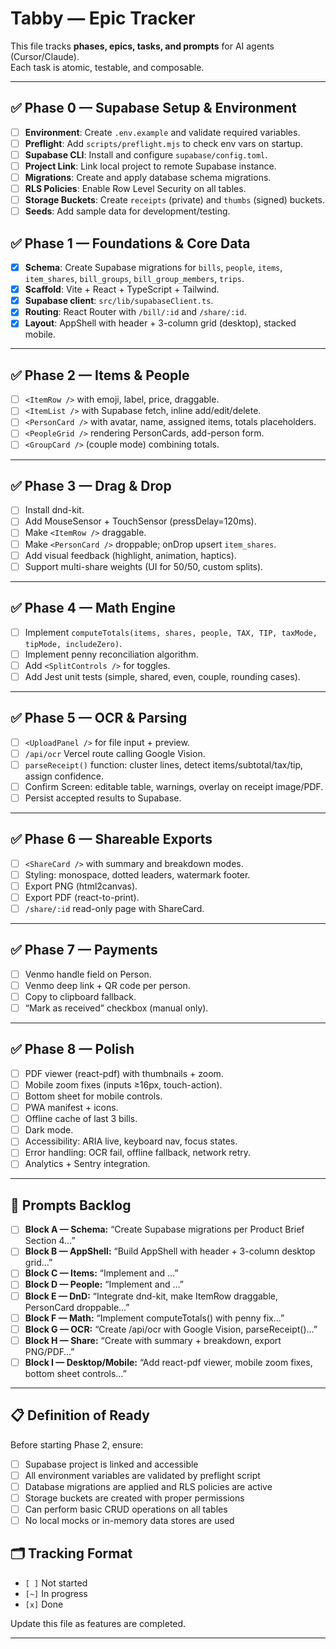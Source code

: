 # Tabby — Epic Tracker

This file tracks **phases, epics, tasks, and prompts** for AI agents (Cursor/Claude).  
Each task is atomic, testable, and composable.

---

## ✅ Phase 0 — Supabase Setup & Environment
- [ ] **Environment**: Create `.env.example` and validate required variables.
- [ ] **Preflight**: Add `scripts/preflight.mjs` to check env vars on startup.
- [ ] **Supabase CLI**: Install and configure `supabase/config.toml`.
- [ ] **Project Link**: Link local project to remote Supabase instance.
- [ ] **Migrations**: Create and apply database schema migrations.
- [ ] **RLS Policies**: Enable Row Level Security on all tables.
- [ ] **Storage Buckets**: Create `receipts` (private) and `thumbs` (signed) buckets.
- [ ] **Seeds**: Add sample data for development/testing.

## ✅ Phase 1 — Foundations & Core Data
- [x] **Schema**: Create Supabase migrations for `bills`, `people`, `items`, `item_shares`, `bill_groups`, `bill_group_members`, `trips`.
- [x] **Scaffold**: Vite + React + TypeScript + Tailwind.
- [x] **Supabase client**: `src/lib/supabaseClient.ts`.
- [x] **Routing**: React Router with `/bill/:id` and `/share/:id`.
- [x] **Layout**: AppShell with header + 3-column grid (desktop), stacked mobile.

---

## ✅ Phase 2 — Items & People
- [ ] `<ItemRow />` with emoji, label, price, draggable.
- [ ] `<ItemList />` with Supabase fetch, inline add/edit/delete.
- [ ] `<PersonCard />` with avatar, name, assigned items, totals placeholders.
- [ ] `<PeopleGrid />` rendering PersonCards, add-person form.
- [ ] `<GroupCard />` (couple mode) combining totals.

---

## ✅ Phase 3 — Drag & Drop
- [ ] Install dnd-kit.
- [ ] Add MouseSensor + TouchSensor (pressDelay=120ms).
- [ ] Make `<ItemRow />` draggable.
- [ ] Make `<PersonCard />` droppable; onDrop upsert `item_shares`.
- [ ] Add visual feedback (highlight, animation, haptics).
- [ ] Support multi-share weights (UI for 50/50, custom splits).

---

## ✅ Phase 4 — Math Engine
- [ ] Implement `computeTotals(items, shares, people, TAX, TIP, taxMode, tipMode, includeZero)`.
- [ ] Implement penny reconciliation algorithm.
- [ ] Add `<SplitControls />` for toggles.
- [ ] Add Jest unit tests (simple, shared, even, couple, rounding cases).

---

## ✅ Phase 5 — OCR & Parsing
- [ ] `<UploadPanel />` for file input + preview.
- [ ] `/api/ocr` Vercel route calling Google Vision.
- [ ] `parseReceipt()` function: cluster lines, detect items/subtotal/tax/tip, assign confidence.
- [ ] Confirm Screen: editable table, warnings, overlay on receipt image/PDF.
- [ ] Persist accepted results to Supabase.

---

## ✅ Phase 6 — Shareable Exports
- [ ] `<ShareCard />` with summary and breakdown modes.
- [ ] Styling: monospace, dotted leaders, watermark footer.
- [ ] Export PNG (html2canvas).
- [ ] Export PDF (react-to-print).
- [ ] `/share/:id` read-only page with ShareCard.

---

## ✅ Phase 7 — Payments
- [ ] Venmo handle field on Person.
- [ ] Venmo deep link + QR code per person.
- [ ] Copy to clipboard fallback.
- [ ] “Mark as received” checkbox (manual only).

---

## ✅ Phase 8 — Polish
- [ ] PDF viewer (react-pdf) with thumbnails + zoom.
- [ ] Mobile zoom fixes (inputs ≥16px, touch-action).
- [ ] Bottom sheet for mobile controls.
- [ ] PWA manifest + icons.
- [ ] Offline cache of last 3 bills.
- [ ] Dark mode.
- [ ] Accessibility: ARIA live, keyboard nav, focus states.
- [ ] Error handling: OCR fail, offline fallback, network retry.
- [ ] Analytics + Sentry integration.

---

## 📌 Prompts Backlog
- [ ] **Block A — Schema:** “Create Supabase migrations per Product Brief Section 4…”
- [ ] **Block B — AppShell:** “Build AppShell with header + 3-column desktop grid…”
- [ ] **Block C — Items:** “Implement <ItemRow/> and <ItemList/>…”
- [ ] **Block D — People:** “Implement <PersonCard/> and <PeopleGrid/>…”
- [ ] **Block E — DnD:** “Integrate dnd-kit, make ItemRow draggable, PersonCard droppable…”
- [ ] **Block F — Math:** “Implement computeTotals() with penny fix…”
- [ ] **Block G — OCR:** “Create /api/ocr with Google Vision, parseReceipt()…”
- [ ] **Block H — Share:** “Create <ShareCard/> with summary + breakdown, export PNG/PDF…”
- [ ] **Block I — Desktop/Mobile:** “Add react-pdf viewer, mobile zoom fixes, bottom sheet controls…”

---

## 📋 Definition of Ready
Before starting Phase 2, ensure:
- [ ] Supabase project is linked and accessible
- [ ] All environment variables are validated by preflight script
- [ ] Database migrations are applied and RLS policies are active
- [ ] Storage buckets are created with proper permissions
- [ ] Can perform basic CRUD operations on all tables
- [ ] No local mocks or in-memory data stores are used

## 🗂️ Tracking Format
- `[ ]` Not started  
- `[~]` In progress  
- `[x]` Done  

Update this file as features are completed.

---
